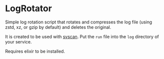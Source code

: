 # LogRotator

Simple log rotation script that rotates and compresses the log file (using zstd, xz, or gzip by default) and deletes the original.

It is created to be used with [svscan](https://cr.yp.to/daemontools/svscan.html). Put the `run` file into the `log` directory of your service.

Requires elixir to be installed.